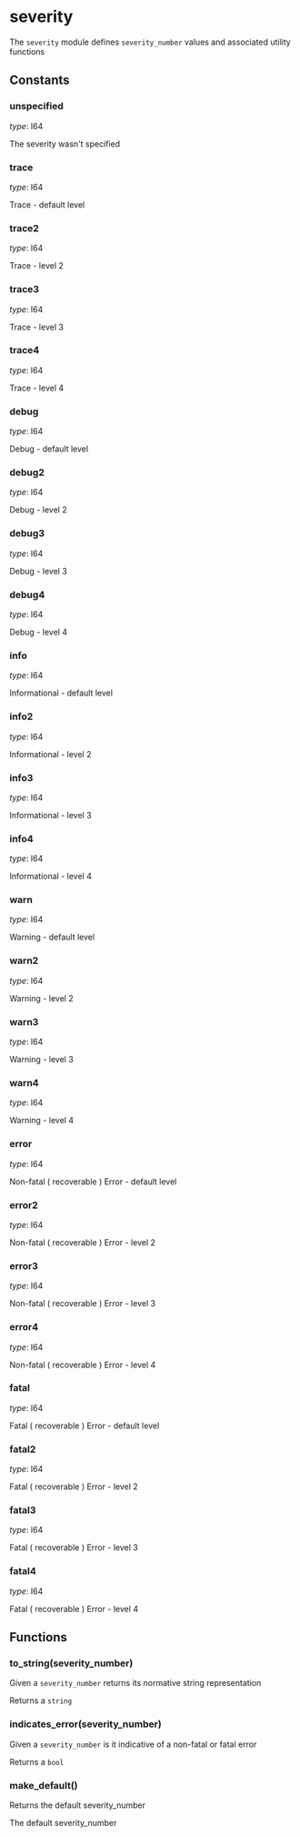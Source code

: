 
# severity

The `severity` module defines `severity_number` values
and associated utility functions

## Constants
### unspecified

*type*: I64

The severity wasn't specified

### trace

*type*: I64

Trace - default level

### trace2

*type*: I64

Trace - level 2

### trace3

*type*: I64

Trace - level 3

### trace4

*type*: I64

Trace - level 4

### debug

*type*: I64

Debug - default level

### debug2

*type*: I64

Debug - level 2

### debug3

*type*: I64

Debug - level 3

### debug4

*type*: I64

Debug - level 4

### info

*type*: I64

Informational - default level

### info2

*type*: I64

Informational - level 2

### info3

*type*: I64

Informational - level 3

### info4

*type*: I64

Informational - level 4

### warn

*type*: I64

Warning - default level

### warn2

*type*: I64

Warning - level 2

### warn3

*type*: I64

Warning - level 3

### warn4

*type*: I64

Warning - level 4

### error

*type*: I64

Non-fatal ( recoverable ) Error - default level

### error2

*type*: I64

Non-fatal ( recoverable ) Error - level 2

### error3

*type*: I64

Non-fatal ( recoverable ) Error - level 3

### error4

*type*: I64

Non-fatal ( recoverable ) Error - level 4

### fatal

*type*: I64

Fatal ( recoverable ) Error - default level

### fatal2

*type*: I64

Fatal ( recoverable ) Error - level 2

### fatal3

*type*: I64

Fatal ( recoverable ) Error - level 3

### fatal4

*type*: I64

Fatal ( recoverable ) Error - level 4
## Functions
### to_string(severity_number)

Given a `severity_number` returns its normative string representation

Returns a `string`

### indicates_error(severity_number)

Given a `severity_number` is it indicative of a non-fatal or fatal error

Returns a `bool`

### make_default()

Returns the default severity_number

The default severity_number
